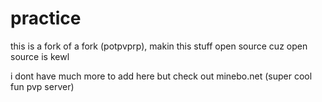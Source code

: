# practice
this is a fork of a fork (potpvprp), makin this stuff open source cuz open source is kewl

i dont have much more to add here but check out minebo.net (super cool fun pvp server)
